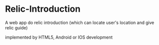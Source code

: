 # Relic-Introduction
A web app do relic introduction (which can locate user's location and give relic guide)

implemented by HTML5, Android or IOS development
